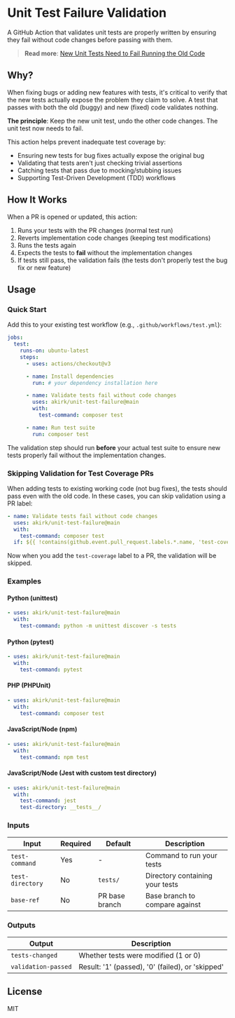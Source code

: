 # Unit Test Failure Validation

A GitHub Action that validates unit tests are properly written by ensuring they fail without code changes before passing with them.

> **Read more**: [New Unit Tests Need to Fail Running the Old Code](https://alex.kirk.at/2023/10/09/new-unit-tests-need-to-fail-running-the-old-code/)

## Why?

When fixing bugs or adding new features with tests, it's critical to verify that the new tests actually expose the problem they claim to solve. A test that passes with both the old (buggy) and new (fixed) code validates nothing.

**The principle**: Keep the new unit test, undo the other code changes. The unit test now needs to fail.

This action helps prevent inadequate test coverage by:

- Ensuring new tests for bug fixes actually expose the original bug
- Validating that tests aren't just checking trivial assertions
- Catching tests that pass due to mocking/stubbing issues
- Supporting Test-Driven Development (TDD) workflows

## How It Works

When a PR is opened or updated, this action:

1. Runs your tests with the PR changes (normal test run)
2. Reverts implementation code changes (keeping test modifications)
3. Runs the tests again
4. Expects the tests to **fail** without the implementation changes
5. If tests still pass, the validation fails (the tests don't properly test the bug fix or new feature)

## Usage

### Quick Start

Add this to your existing test workflow (e.g., `.github/workflows/test.yml`):

```yaml
jobs:
  test:
    runs-on: ubuntu-latest
    steps:
      - uses: actions/checkout@v3

      - name: Install dependencies
        run: # your dependency installation here

      - name: Validate tests fail without code changes
        uses: akirk/unit-test-failure@main
        with:
          test-command: composer test

      - name: Run test suite
        run: composer test
```

The validation step should run **before** your actual test suite to ensure new tests properly fail without the implementation changes.

### Skipping Validation for Test Coverage PRs

When adding tests to existing working code (not bug fixes), the tests should pass even with the old code. In these cases, you can skip validation using a PR label:

```yaml
- name: Validate tests fail without code changes
  uses: akirk/unit-test-failure@main
  with:
    test-command: composer test
  if: ${{ !contains(github.event.pull_request.labels.*.name, 'test-coverage') }}
```

Now when you add the `test-coverage` label to a PR, the validation will be skipped.

### Examples

#### Python (unittest)
```yaml
- uses: akirk/unit-test-failure@main
  with:
    test-command: python -m unittest discover -s tests
```

#### Python (pytest)
```yaml
- uses: akirk/unit-test-failure@main
  with:
    test-command: pytest
```

#### PHP (PHPUnit)
```yaml
- uses: akirk/unit-test-failure@main
  with:
    test-command: composer test
```

#### JavaScript/Node (npm)
```yaml
- uses: akirk/unit-test-failure@main
  with:
    test-command: npm test
```

#### JavaScript/Node (Jest with custom test directory)
```yaml
- uses: akirk/unit-test-failure@main
  with:
    test-command: jest
    test-directory: __tests__/
```

### Inputs

| Input | Required | Default | Description |
|-------|----------|---------|-------------|
| `test-command` | Yes | - | Command to run your tests |
| `test-directory` | No | `tests/` | Directory containing your tests |
| `base-ref` | No | PR base branch | Base branch to compare against |

### Outputs

| Output | Description |
|--------|-------------|
| `tests-changed` | Whether tests were modified (1 or 0) |
| `validation-passed` | Result: '1' (passed), '0' (failed), or 'skipped' |

## License

MIT
